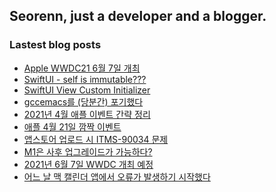 ## Seorenn, just a developer and a blogger.

### Lastest blog posts

<!-- BLOG-POST-LIST:START -->
- [Apple WWDC21 6월 7일 개최](https://seorenn.tistory.com/194)
- [SwiftUI - self is immutable???](https://seorenn.tistory.com/193)
- [SwiftUI View Custom Initializer](https://seorenn.tistory.com/186)
- [gccemacs를 (당분간) 포기했다](https://seorenn.tistory.com/192)
- [2021년 4월 애플 이벤트 간략 정리](https://seorenn.tistory.com/191)
- [애플 4월 21일 깜짝 이벤트](https://seorenn.tistory.com/190)
- [앱스토어 업로드 시 ITMS-90034 문제](https://seorenn.tistory.com/189)
- [M1은 사후 업그레이드가 가능하다?](https://seorenn.tistory.com/188)
- [2021년 6월 7일 WWDC 개최 예정](https://seorenn.tistory.com/187)
- [어느 날 맥 캘린더 앱에서 오류가 발생하기 시작했다](https://seorenn.tistory.com/185)
<!-- BLOG-POST-LIST:END -->
